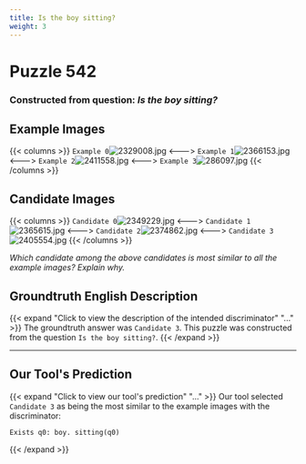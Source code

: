 ```yaml
---
title: Is the boy sitting?
weight: 3
---
```


# Puzzle 542
### Constructed from question: _Is the boy sitting?_


## Example Images
{{< columns >}}
`Example 0`![2329008.jpg](/gqa_images/2329008.jpg)
<--->
`Example 1`![2366153.jpg](/gqa_images/2366153.jpg)
<--->
`Example 2`![2411558.jpg](/gqa_images/2411558.jpg)
<--->
`Example 3`![286097.jpg](/gqa_images/286097.jpg)
{{< /columns >}}

## Candidate Images
{{< columns >}}
`Candidate 0`![2349229.jpg](/gqa_images/2349229.jpg)
<--->
`Candidate 1`![2365615.jpg](/gqa_images/2365615.jpg)
<--->
`Candidate 2`![2374862.jpg](/gqa_images/2374862.jpg)
<--->
`Candidate 3`![2405554.jpg](/gqa_images/2405554.jpg)
{{< /columns >}}

*Which candidate among the above candidates is most similar to all the example images? Explain why.*

## Groundtruth English Description

{{< expand "Click to view the description of the intended discriminator" "..." >}}
The groundtruth answer was `Candidate 3`. This puzzle was constructed from the question `Is the boy sitting?`.
{{< /expand >}}

---

## Our Tool's Prediction

{{< expand "Click to view our tool's prediction" "..." >}}
Our tool selected `Candidate 3` as being the most similar to the example images with the discriminator:
```plaintext
Exists q0: boy. sitting(q0)
```
{{< /expand >}}
